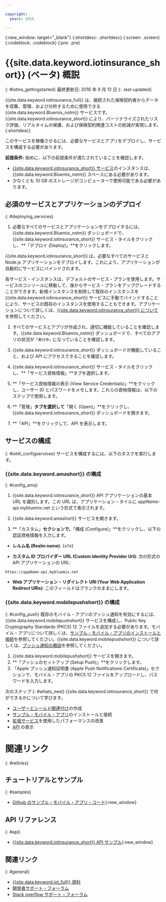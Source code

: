 ```yaml
---

copyright:
  years: 2016

---
```


<!-- Common attributes used in the template are defined as follows: -->
{:new_window: target="\_blank"}
{:shortdesc: .shortdesc}
{:screen: .screen}
{:codeblock: .codeblock}
{:pre: .pre}


<!-- {{site.data.keyword.iotinsurance_full}}  {{site.data.keyword.iotinsurance_short}}  -->


# {{site.data.keyword.iotinsurance_short}} (ベータ) 概説
{: #iotins_gettingstarted}
最終更新日: 2016 年 9 月 12 日
{: .last-updated}

{{site.data.keyword.iotinsurance_full}} は、接続された保険契約者からデータを収集、管理、および分析するために使用できる {{site.data.keyword.Bluemix_notm}} サービスです。{{site.data.keyword.iotinsurance_short}} により、パーソナライズされたリスク評価、リアルタイムの保護、および保険契約関連コストの削減が実現します。
{:shortdesc}

このサービスを稼働させるには、必要なサービスとアプリをデプロイし、サービスを構成する必要があります。

**前提条件:** 始めに、以下の前提条件が満たされていることを確認します。
- [{{site.data.keyword.iotinsurance_short}} サービス](https://new-console.ng.bluemix.net/catalog/services/iot-for-insurance/)のインスタンスは、{{site.data.keyword.Bluemix_notm}} スペースにある必要があります。
- 少なくとも 10 GB のストレージがコンピューターで使用可能である必要があります。

## 必須のサービスとアプリケーションのデプロイ
{: #deploying_services}

1. 必要なすべてのサービスとアプリケーションをデプロイするには、{{site.data.keyword.Bluemix_notm}} ダッシュボードで、{{site.data.keyword.iotinsurance_short}} サービス・タイルをクリックし、**「デプロイ (Deploy)」**をクリックします。

  {{site.data.keyword.iotinsurance_short}} は、必要なすべてのサービスと Node.js アプリケーションをデプロイします。これにより、アプリケーションが自動的にサービスにバインドされます。

  各サービス・インスタンスは、デフォルトのサービス・プランを使用します。サービスのコンソールに移動して、後からサービス・プランをアップグレードすることができます。新規インスタンスを削除して既存のインスタンスを {{site.data.keyword.iotinsurance_short}} サービスに手動でバインドすることにより、サービスの既存のインスタンスを使用することもできます。アプリケーションについて詳しくは、[{{site.data.keyword.iotinsurance_short}} について](iotinsurance_overview.html)を参照してください。

2. すべてのサービスとアプリが作成され、適切に機能していることを確認します。{{site.data.keyword.Bluemix_notm}} ダッシュボードで、すべてのアプリの状況が`「実行中」`になっていることを確認します。

3. {{site.data.keyword.iotinsurance_short}} ダッシュボードが機能していること、および API にアクセスできることを確認します。
  1. {{site.data.keyword.iotinsurance_short}} サービス・タイルをクリックし、**「サービス資格情報」**タブを選択します。
  2. **「サービス資格情報の表示 (View Service Credentials)」**をクリックし、ユーザー ID とパスワードをメモします。これらの資格情報は、以下のステップで使用します。
  3. **「管理」**タブを選択して**「開く (Open)」**をクリックし、{{site.data.keyword.iotinsurance_short}} ダッシュボードを開きます。
  4. **「API」**をクリックして、API を表示します。

## サービスの構成
{: #iot4i_configservices}
サービスを構成するには、以下のタスクを実行します。

### {{site.data.keyword.amashort}} の構成
{: #config_ama}
1. {{site.data.keyword.iotinsurance_short}} API アプリケーションの基本 URL を識別します。この URL は、アプリケーション・タイルに *appName*-api.mybluemix.net という形式で表示されます。

2. {{site.data.keyword.amashort}} サービスを開きます。

3. **「カスタム」**セクションで、**「構成 (Configure)」**をクリックし、以下の認証資格情報を入力します。

  - **レルム名 (Realm name)**: `IoT4I`

  - **カスタム ID プロバイダー URL (Custom Identity Provider Url)**: 次の形式のAPI アプリケーションの URL:
  ```
  https://appName-api.mybluemix.net
  ```

  - **Web アプリケーション・リダイレクト URI (Your Web Application Redirect URIs)**: このフィールドはブランクのままにします。

### {{site.data.keyword.mobilepushshort}} の構成
{: #config_push}
既存のモバイル・アプリのプッシュ通知を有効にするには、{{site.data.keyword.mobilepushshort}} サービスを構成し、Public Key Cryptography Standards (PKCS) 12 ファイルを追加する必要があります。モバイル・アプリについて詳しくは、[サンプル・モバイル・アプリのインストールと接続](iotinsurance_mobile_app.html)を参照してください。{{site.data.keyword.mobilepushshort}} について詳しくは、[プッシュ通知の概説](https://new-console.stage1.ng.bluemix.net/docs/services/mobilepush/index.html)を参照してください。

  1. {{site.data.keyword.mobilepushshort}} サービスを開きます。
  2. **「プッシュのセットアップ (Setup Push)」**をクリックします。
  3. 「Apple プッシュ通知証明書 (Apple Push Notifications Certificate)」セクションで、モバイル・アプリの PKCS 12 ファイルをアップロードし、パスワードを入力します。

次のステップ
{: #whats_next}
{{site.data.keyword.iotinsurance_short}} で何ができるかについて学びます。

- [ユーザーとシールド関連付け](iotinsurance_create_users.html)の作成
- [サンプル・モバイル・アプリ](iotinsurance_mobile_app.html)のインストールと接続
- [拡張サービス](iotinsurance_advancedservices.html)を使用したパフォーマンスの改善
- [API](https://iot4i-docs-api.mybluemix.net/dist/) の表示

# 関連リンク
{: #rellinks}

## チュートリアルとサンプル
{: #samples}
* [Github のサンプル・モバイル・アプリ・コード](https://github.com/ibm-watson-iot/ioti-mobile){:new_window}

## API リファレンス
{: #api}
* [{{site.data.keyword.iotinsurance_short}} API サンプル](https://iot4i-docs-api.mybluemix.net/dist/){:new_window}

## 関連リンク
{: #general}
* [{{site.data.keyword.iot_full}} 資料](https://new-console.ng.bluemix.net/docs/services/IoT/index.html)
* [開発者サポート・フォーラム](https://developer.ibm.com/answers/search.html?f=&type=question&redirect=search%2Fsearch&sort=relevance&q=%2B[iot]%20%2B[bluemix])
* [Stack overflow サポート・フォーラム](http://stackoverflow.com/questions/tagged/ibm-bluemix)
